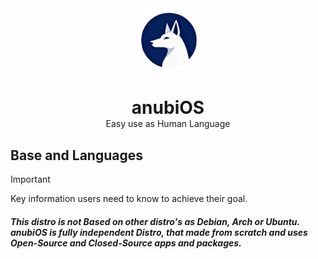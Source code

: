 <div align="center">
  <img src="/assets/logo.png" width=100 id=Logo>

    
  <h1 style="margin-bottom: 0;">anubiOS</h1>
  <h4 style="margin-top: 0; font-weight: normal;">Easy use as Human Language</h4>
  
</div>

## Base and Languages

> [!IMPORTANT]
> Key information users need to know to achieve their goal.

##### This distro is not __Based on other distro's__ as Debian, Arch or Ubuntu. anubiOS is fully independent Distro, that made from scratch and **uses Open-Source and Closed-Source** apps and packages. 
